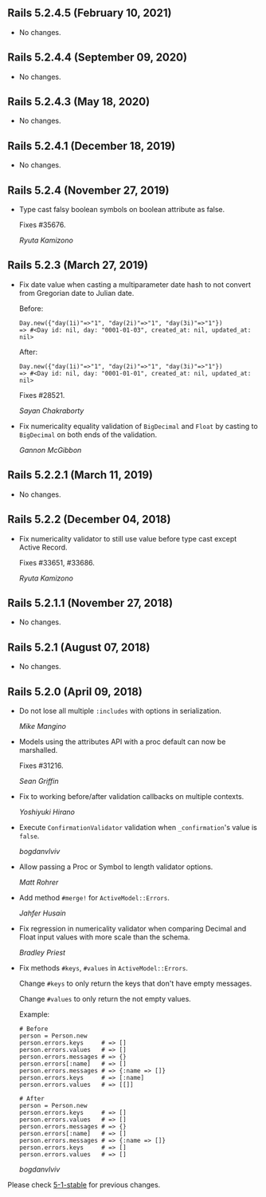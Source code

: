 ## Rails 5.2.4.5 (February 10, 2021) ##

*   No changes.


## Rails 5.2.4.4 (September 09, 2020) ##

*   No changes.


## Rails 5.2.4.3 (May 18, 2020) ##

*   No changes.


## Rails 5.2.4.1 (December 18, 2019) ##

*   No changes.


## Rails 5.2.4 (November 27, 2019) ##

*   Type cast falsy boolean symbols on boolean attribute as false.

    Fixes #35676.

    *Ryuta Kamizono*


## Rails 5.2.3 (March 27, 2019) ##

*   Fix date value when casting a multiparameter date hash to not convert
    from Gregorian date to Julian date.

    Before:

        Day.new({"day(1i)"=>"1", "day(2i)"=>"1", "day(3i)"=>"1"})
        => #<Day id: nil, day: "0001-01-03", created_at: nil, updated_at: nil>

    After:

        Day.new({"day(1i)"=>"1", "day(2i)"=>"1", "day(3i)"=>"1"})
        => #<Day id: nil, day: "0001-01-01", created_at: nil, updated_at: nil>

    Fixes #28521.

    *Sayan Chakraborty*

*   Fix numericality equality validation of `BigDecimal` and `Float`
    by casting to `BigDecimal` on both ends of the validation.

    *Gannon McGibbon*


## Rails 5.2.2.1 (March 11, 2019) ##

*   No changes.


## Rails 5.2.2 (December 04, 2018) ##

*   Fix numericality validator to still use value before type cast except Active Record.

    Fixes #33651, #33686.

    *Ryuta Kamizono*


## Rails 5.2.1.1 (November 27, 2018) ##

*   No changes.


## Rails 5.2.1 (August 07, 2018) ##

*   No changes.


## Rails 5.2.0 (April 09, 2018) ##

*   Do not lose all multiple `:includes` with options in serialization.

    *Mike Mangino*

*   Models using the attributes API with a proc default can now be marshalled.

    Fixes #31216.

    *Sean Griffin*

*   Fix to working before/after validation callbacks on multiple contexts.

    *Yoshiyuki Hirano*

*   Execute `ConfirmationValidator` validation when `_confirmation`'s value is `false`.

    *bogdanvlviv*

*   Allow passing a Proc or Symbol to length validator options.

    *Matt Rohrer*

*   Add method `#merge!` for `ActiveModel::Errors`.

    *Jahfer Husain*

*   Fix regression in numericality validator when comparing Decimal and Float input
    values with more scale than the schema.

    *Bradley Priest*

*   Fix methods `#keys`, `#values` in `ActiveModel::Errors`.

    Change `#keys` to only return the keys that don't have empty messages.

    Change `#values` to only return the not empty values.

    Example:

        # Before
        person = Person.new
        person.errors.keys     # => []
        person.errors.values   # => []
        person.errors.messages # => {}
        person.errors[:name]   # => []
        person.errors.messages # => {:name => []}
        person.errors.keys     # => [:name]
        person.errors.values   # => [[]]

        # After
        person = Person.new
        person.errors.keys     # => []
        person.errors.values   # => []
        person.errors.messages # => {}
        person.errors[:name]   # => []
        person.errors.messages # => {:name => []}
        person.errors.keys     # => []
        person.errors.values   # => []

    *bogdanvlviv*


Please check [5-1-stable](https://github.com/rails/rails/blob/5-1-stable/activemodel/CHANGELOG.md) for previous changes.
